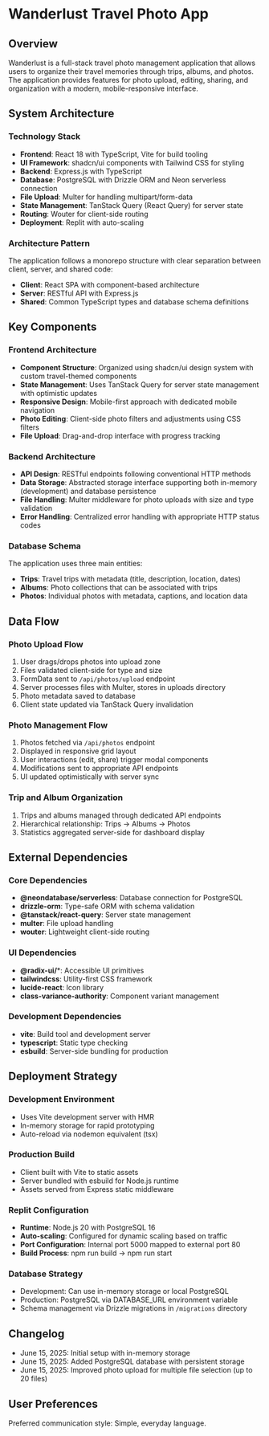 # Wanderlust Travel Photo App

## Overview

Wanderlust is a full-stack travel photo management application that allows users to organize their travel memories through trips, albums, and photos. The application provides features for photo upload, editing, sharing, and organization with a modern, mobile-responsive interface.

## System Architecture

### Technology Stack
- **Frontend**: React 18 with TypeScript, Vite for build tooling
- **UI Framework**: shadcn/ui components with Tailwind CSS for styling
- **Backend**: Express.js with TypeScript
- **Database**: PostgreSQL with Drizzle ORM and Neon serverless connection
- **File Upload**: Multer for handling multipart/form-data
- **State Management**: TanStack Query (React Query) for server state
- **Routing**: Wouter for client-side routing
- **Deployment**: Replit with auto-scaling

### Architecture Pattern
The application follows a monorepo structure with clear separation between client, server, and shared code:
- **Client**: React SPA with component-based architecture
- **Server**: RESTful API with Express.js
- **Shared**: Common TypeScript types and database schema definitions

## Key Components

### Frontend Architecture
- **Component Structure**: Organized using shadcn/ui design system with custom travel-themed components
- **State Management**: Uses TanStack Query for server state management with optimistic updates
- **Responsive Design**: Mobile-first approach with dedicated mobile navigation
- **Photo Editing**: Client-side photo filters and adjustments using CSS filters
- **File Upload**: Drag-and-drop interface with progress tracking

### Backend Architecture
- **API Design**: RESTful endpoints following conventional HTTP methods
- **Data Storage**: Abstracted storage interface supporting both in-memory (development) and database persistence
- **File Handling**: Multer middleware for photo uploads with size and type validation
- **Error Handling**: Centralized error handling with appropriate HTTP status codes

### Database Schema
The application uses three main entities:
- **Trips**: Travel trips with metadata (title, description, location, dates)
- **Albums**: Photo collections that can be associated with trips
- **Photos**: Individual photos with metadata, captions, and location data

## Data Flow

### Photo Upload Flow
1. User drags/drops photos into upload zone
2. Files validated client-side for type and size
3. FormData sent to `/api/photos/upload` endpoint
4. Server processes files with Multer, stores in uploads directory
5. Photo metadata saved to database
6. Client state updated via TanStack Query invalidation

### Photo Management Flow
1. Photos fetched via `/api/photos` endpoint
2. Displayed in responsive grid layout
3. User interactions (edit, share) trigger modal components
4. Modifications sent to appropriate API endpoints
5. UI updated optimistically with server sync

### Trip and Album Organization
1. Trips and albums managed through dedicated API endpoints
2. Hierarchical relationship: Trips → Albums → Photos
3. Statistics aggregated server-side for dashboard display

## External Dependencies

### Core Dependencies
- **@neondatabase/serverless**: Database connection for PostgreSQL
- **drizzle-orm**: Type-safe ORM with schema validation
- **@tanstack/react-query**: Server state management
- **multer**: File upload handling
- **wouter**: Lightweight client-side routing

### UI Dependencies
- **@radix-ui/***: Accessible UI primitives
- **tailwindcss**: Utility-first CSS framework
- **lucide-react**: Icon library
- **class-variance-authority**: Component variant management

### Development Dependencies
- **vite**: Build tool and development server
- **typescript**: Static type checking
- **esbuild**: Server-side bundling for production

## Deployment Strategy

### Development Environment
- Uses Vite development server with HMR
- In-memory storage for rapid prototyping
- Auto-reload via nodemon equivalent (tsx)

### Production Build
- Client built with Vite to static assets
- Server bundled with esbuild for Node.js runtime
- Assets served from Express static middleware

### Replit Configuration
- **Runtime**: Node.js 20 with PostgreSQL 16
- **Auto-scaling**: Configured for dynamic scaling based on traffic
- **Port Configuration**: Internal port 5000 mapped to external port 80
- **Build Process**: npm run build → npm run start

### Database Strategy
- Development: Can use in-memory storage or local PostgreSQL
- Production: PostgreSQL via DATABASE_URL environment variable
- Schema management via Drizzle migrations in `/migrations` directory

## Changelog
- June 15, 2025: Initial setup with in-memory storage
- June 15, 2025: Added PostgreSQL database with persistent storage
- June 15, 2025: Improved photo upload for multiple file selection (up to 20 files)

## User Preferences

Preferred communication style: Simple, everyday language.